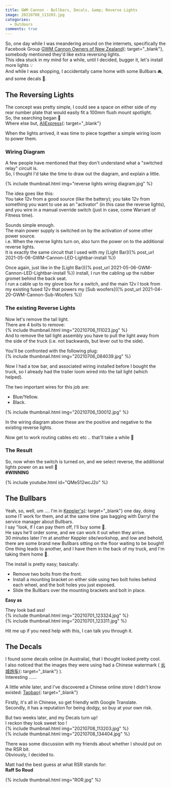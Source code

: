 ```yaml
---
title: GWM Cannon - Bullbars, Decals, &amp; Reverse Lights
image: 20210708_113203.jpg
categories:
  - Outdoors
comments: true
---
```

So, one day while I was meandering around on the internets, specifically the Facebook Group [GWM Cannon Owners of New Zealand](https://www.facebook.com/groups/713023605907362){: target="_blank"}, somebody mentioned they'd like extra reversing lights.  
This idea stuck in my mind for a while, until I decided, bugger it, let's install more lights 💡  
And while I was shopping, I accidentally came home with some Bullbars 🚘, and some decals 🌈.  

## The Reversing Lights
The concept was pretty simple, I could see a space on either side of my rear number plate that would easily fit a 100mm flush mount spotlight.  
So, the searching began 🔎  
Where else but, [AliExpress](https://www.aliexpress.com/){: target="_blank"}  

When the lights arrived, it was time to piece together a simple wiring loom to power them.  

### Wiring Diagram
A few people have mentioned that they don't understand what a "switched relay" circuit is.  
So, I thought I'd take the time to draw out the diagram, and explain a little.  

{% include thumbnail.html img="reverse lights wiring diagram.jpg" %}  

The idea goes like this:  
You take 12v from a good source (like the battery); you take 12v from something you want to use as an "activator" (in this case the reverse lights), and you wire in a manual override switch (just in case, come Warrant of Fitness time).  

Sounds simple enough.  
The main power supply is switched on by the activation of some other power source.  
i.e. When the reverse lights turn on, also turn the power on to the additional reverse lights.  
It is exactly the same circuit that I used with my [Light Bar]({% post_url 2021-05-06-GWM-Cannon-LED-Lightbar-install %})  

Once again, just like in the [Light Bar]({% post_url 2021-05-06-GWM-Cannon-LED-Lightbar-install %}) install, I run the cabling up the rubber gromet behind the back seat.  
I run a cable up to my glove box for a switch, and the main 12v I took from my existing fused 12v that powers my [Sub woofers]({% post_url 2021-04-20-GWM-Cannon-Sub-Woofers %})  

### The existing Reverse Lights
Now let's remove the tail light.  
There are 4 bolts to remove:  
{% include thumbnail.html img="20210706_111023.jpg" %}  
And to remove the tail light assembly you have to pull the light away from the side of the truck (i.e. not backwards, but lever out to the side).  

You'll be confronted with the following plug:  
{% include thumbnail.html img="20210706_084039.jpg" %}  

Now I had a tow bar, and associated wiring installed before I bought the truck, so I already had the trailer loom wired into the tail light (which helped).  

The two important wires for this job are:
* Blue/Yellow.
* Black.

{% include thumbnail.html img="20210706_130012.jpg" %}  

In the wiring diagram above these are the positive and negative to the existing reverse lights.

Now get to work routing cables etc etc .. that'll take a while 🤣  

### The Result
So, now when the switch is turned on, and we select reverse, the additional lights power on as well 🤩   
**&#35;WINNING**  

{% include youtube.html id="QMeS12wcJ2o" %}  

## The Bullbars
Yeah, so, well, um .... I'm in [Keppler's](https://keppler.co.nz){: target="_blank"} one day, doing some IT work for them, and at the same time gas bagging with Darryl the service manager about Bullbars.  
I say "look, if I can pay them off, I'll buy some 😬.  
He says he'll order some, and we can work it out when they arrive.  
30 minutes later I'm at another Keppler site/workshop, and low and behold, there are some brand new Bullbars sitting on the floor waiting to be bought!  
One thing leads to another, and I have them in the back of my truck, and I'm taking them home 🤭.  

The install is pretty easy; basically:  
* Remove two bolts from the front.
* Install a mounting bracket on either side using two bolt holes behind each wheel, and the bolt holes you just exposed.
* Slide the Bullbars over the mounting brackets and bolt in place.

**Easy as**  

They look bad ass!  
{% include thumbnail.html img="20210701_123324.jpg" %}  
{% include thumbnail.html img="20210701_123311.jpg" %}  

Hit me up if you need help with this, I can talk you through it.  

## The Decals
I found some decals online (in Australia), that I thought looked pretty cool.  
I also noticed that the images they were using had a Chinese watermark ( [长城炮车](https://translate.google.com/?sl=chinese&tl=en&text=%E9%95%BF%E5%9F%8E%E7%82%AE%E8%BD%A6&op=translate){: target="_blank"}  ).  
Interesting ......   

A little while later, and I've discovered a Chinese online store I didn't know existed: [Taobao](https://world.taobao.com/){: target="_blank"}  

Firstly, it's all in Chinese, so get friendly with Google Translate.  
Secondly, it has a reputation for being dodgy, so buy at your own risk.  

But two weeks later, and my Decals turn up!  
I reckon they look sweet too !  
{% include thumbnail.html img="20210708_113203.jpg" %}  
{% include thumbnail.html img="20210708_134404.jpg" %}  

There was some discussion with my friends about whether I should put on the RSR bit.  
Obviously, I decided to.  

Matt had the best guess at what RSR stands for:  
**Raff So Roud**

{% include thumbnail.html img="ROR.jpg" %}  
